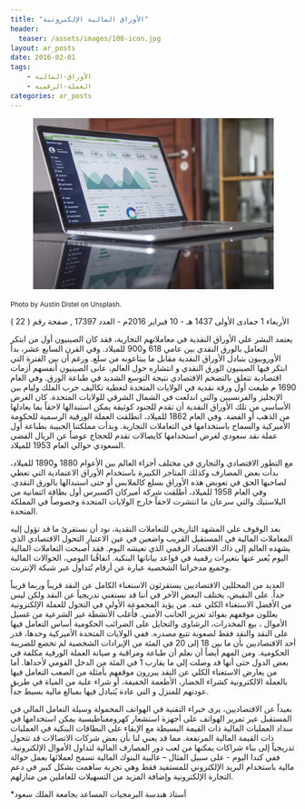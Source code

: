 ```yaml
---
title: "الأوراق المالية الإلكترونية"
header: 
  teaser: /assets/images/100-icon.jpg
layout: ar_posts
date: 2016-02-01
tags:
    - الأوراق-المالية
    - العملة-الرقمية
categories: ar_posts
---
```

<figure class="image">
    <a href="/assets/images//assets/images/100-icon.jpg"><img src="/assets/images/100-icon.jpg"></a></figure>

<small>Photo by Austin Distel on Unsplash.</small>



الأربعاء 1 جمادى الأولى 1437 هـ - 10 فبراير 2016م - العدد 17397 , صفحة رقم ( 22 )

يعتمد البشر على الأوراق النقدية في معاملاتهم التجارية، فقد كان الصينيون أول من ابتكر التعامل بالورق النقدي بين عامي 618 و900 للميلاد. وفي القرن السابع عشر، بدأ الأوروبيون بتبادل الأوراق النقدية مقابل ما يبتاعونه من سلع. ورغم أن بين الفترة التي ابتكر فيها الصينيون الورق النقدي و انتشاره حول العالم، عانى الصينيون أنفسهم أزمات اقتصادية تتعلق بالتضخم الاقتصادي نتيجة التوسع الشديد في طباعة الورق. وفي العام 1690 م طبعت أول ورقة نقدية في الولايات المتحدة لتغطية تكاليف حرب الملك وليام بين الإنجليز والفرنسيين والتي اندلعت في الشمال الشرقي للولايات المتحدة. كان الغرض الأساسي من تلك الأوراق النقدية أن تقدم للجنود كوثيقة يمكن استبدالها لاحقاً بما يعادلها من الذهب أو الفضة. وفي العام 1862 للميلاد، انطلقت العملة الورقية الرسمية للحكومة الأميركية والسماح باستخدامها في التعاملات التجارية. وبدأت مملكتنا الحبيبة بطباعة أول عملة نقد سعودي لغرض استخدامها كايصالات تقدم للحجاج عوضاً عن الريال الفضي السعودي حوالي العام 1953 للميلاد.

مع التطور الاقتصادي والتجاري في مختلف أجزاء العالم بين الأعوام 1880 و1890 للميلاد، بدأت بعض المصارف وكذلك المتاجر الكبيرة باستخدام الأوراق الاعتمادية التي تعطي لصاحبها الحق في تعويض هذه الأوراق بسلع كالملابس أو حتى استبدالها بالورق النقدي. وفي العام 1958 للميلاد، أطلقت شركة أميركان اكسبرس أول بطاقة ائتمانية من البلاستيك والتي سرعان ما انتشرت لاحقاً خارج الولايات المتحدة وخصوصاً في المملكة المتحدة.

بعد الوقوف على المشهد التاريخي للتعاملات النقدية، نود أن نستقرئ ما قد تؤول إليه المعاملات المالية في المستقبل القريب واضعين في عين الاعتبار التحول الاقتصادي الذي يشهده العالم إلى ذاك الاقتصاد الرقمي الذي نعيشه اليوم. فقد أصبحت التعاملات المالية اليوم يُعبر عنها بتغيرات رقمية في قواعد بياناتها البنكية. انفاقُنا اليومي، الحوالات المالية وجميع مدخراتنا الشخصية عبارة عن أرقام تُتداول عبر شبكة الإنترنت.

العديد من المحللين الاقتصاديين يستقرئون الاستغناء الكامل عن النقد قريباً وربما قريباً جداً. على النقيض، يختلف البعض الآخر في أننا قد نستغني تدريجياً عن النقد ولكن ليس من الأفضل الاستغناء الكلي عنه. من يؤيد المجموعة الأولى في التحول للعملة الإلكترونية يعللون موقفهم بفوائد تعزيز الجانب الأمني. فأغلب الأنشطة غير الشرعية من غسيل الأموال ، بيع المخدرات، الرشاوى والتحايل على الضرائب الحكومية أساس التعامل فيها على النقد والنقد فقط لصعوبة تتبع مصدره. ففي الولايات المتحدة الأميركية وحدها، قدر أحد الاقتصاديين بأن ما بين 18 إلى 20 في المئة من الإيرادات الشخصية لم تخضع للضريبة الحكومية. ومن المهم أيضاً أن نعلم أن طباعة ومراقبة و صيانة العملة الورقية مكلفة في بعض الدول حتى أنها قد وصلت إلى ما يقارب 1 في المئة من الدخل القومي لأحداها. أما من يعارض الاستغناء الكلي عن النقد يبررون موقفهم بأمثلة من الصعب التعامل فيها بالعملة الالكترونية كشراء الخضار، الأطعمة الخفيفة، أو شراء علبة من المياة في طريق عودتهم للمنزل و التي عادة يُتبادل فيها بمبالغ مالية بسيط جداً.

بعيداً عن الاقتصاديين، يرى خبراء التقنية في الهواتف المحمولة وسيلة التعامل المالي في المستقبل عبر تمرير الهواتف على أجهزة استشعار كهرومغناطيسية يمكن استخدامها في سداد العمليات المالية ذات القيمة البسيطة مع الإبقاء على البطاقات البنكية في العمليات ذات القيمة المالية المرتفعة. مما قد يعني لنا بأن بعض شركات الاتصالات قد تتحول تدريجياً إلى بناء شراكات يمكنها من لعب دور المصارف المالية لتداول الأموال الإلكترونية. ففي كندا اليوم - على سبيل المثال – غالبية البنوك المالية تسمح لعملائها بعمل حوالة مالية باستخدام البريد الإلكتروني للمستفيد فقط وهي تجربة ساهمت بشكل كبير في دعم التجارة الإلكترونية وإضافة المزيد من التسهيلات للعاملين من منازلهم.

*أستاذ هندسة البرمجيات المساعد بجامعة الملك سعود

